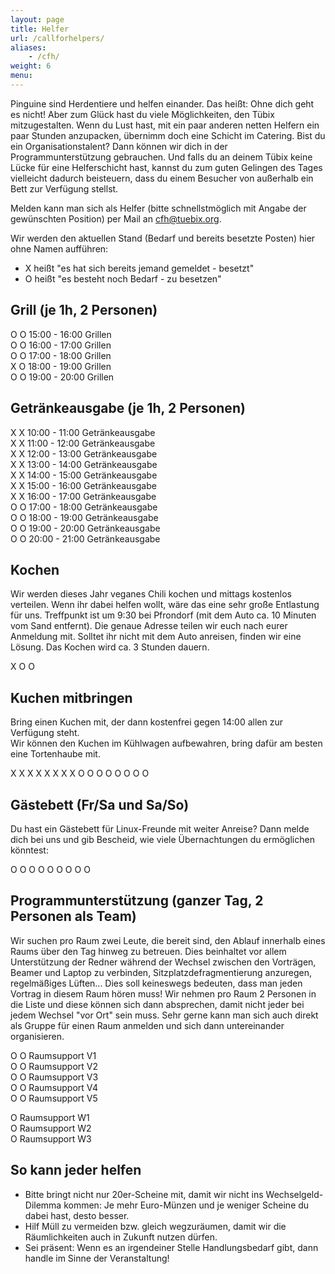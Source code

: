 ```yaml
---
layout: page
title: Helfer
url: /callforhelpers/
aliases:
    - /cfh/
weight: 6
menu:
---
```


Pinguine sind Herdentiere und helfen einander. Das heißt: Ohne dich geht es
nicht! Aber zum Glück hast du viele Möglichkeiten, den Tübix mitzugestalten.
Wenn du Lust hast, mit ein paar anderen netten Helfern ein paar Stunden
anzupacken, übernimm doch eine Schicht im Catering. Bist du ein
Organisationstalent? Dann können wir dich in der Programmunterstützung
gebrauchen. Und falls du an deinem Tübix keine Lücke für eine Helferschicht
hast, kannst du zum guten Gelingen des Tages vielleicht dadurch beisteuern, dass
du einem Besucher von außerhalb ein Bett zur Verfügung stellst.


Melden kann man sich als Helfer (bitte schnellstmöglich mit Angabe der gewünschten Position)
per Mail an <a href="mailto:cfh@tuebix.org?subject=Helfer%20Tuebix">cfh@tuebix.org</a>.

Wir werden den aktuellen Stand (Bedarf und bereits besetzte Posten) hier ohne Namen aufführen:
- X heißt "es hat sich bereits jemand gemeldet - besetzt"
- O heißt "es besteht noch Bedarf - zu besetzen"

## Grill (je 1h, 2 Personen)

O O 15:00 - 16:00 Grillen<br/>
O O 16:00 - 17:00 Grillen<br/>
O O 17:00 - 18:00 Grillen<br/>
X O 18:00 - 19:00 Grillen<br/>
O O 19:00 - 20:00 Grillen<br/>

## Getränkeausgabe (je 1h, 2 Personen)

X X 10:00 - 11:00 Getränkeausgabe <br/>
X X 11:00 - 12:00 Getränkeausgabe <br/>
X X 12:00 - 13:00 Getränkeausgabe <br/>
X X 13:00 - 14:00 Getränkeausgabe <br/>
X X 14:00 - 15:00 Getränkeausgabe <br/>
X X 15:00 - 16:00 Getränkeausgabe <br/>
X X 16:00 - 17:00 Getränkeausgabe <br/>
O O 17:00 - 18:00 Getränkeausgabe <br/>
O O 18:00 - 19:00 Getränkeausgabe <br/>
O O 19:00 - 20:00 Getränkeausgabe <br/>
O O 20:00 - 21:00 Getränkeausgabe <br/>

## Kochen
Wir werden dieses Jahr veganes Chili kochen und mittags kostenlos verteilen. Wenn ihr dabei helfen wollt, wäre das eine sehr große Entlastung für uns. Treffpunkt ist um 9:30 bei Pfrondorf (mit dem Auto ca. 10 Minuten vom Sand entfernt). Die genaue Adresse teilen wir euch nach eurer Anmeldung mit. Solltet ihr nicht mit dem Auto anreisen, finden wir eine Lösung. Das Kochen wird ca. 3 Stunden dauern.

X O O

## Kuchen mitbringen

Bring einen Kuchen mit, der dann kostenfrei gegen 14:00 allen zur Verfügung steht.<br/>
Wir können den Kuchen im Kühlwagen aufbewahren, bring dafür am besten eine Tortenhaube mit.

X X X X X X X X O O O O O O O O

<!-- TODO
## Kasse (je 2h, 1 Person)

O 10:00 - 12:00 Kasse<br/>
O 12:00 - 14:00 Kasse<br/>
O 14:00 - 16:00 Kasse<br/>
O 16:00 - 18:00 Kasse<br/>
-->

## Gästebett (Fr/Sa und Sa/So)

Du hast ein Gästebett für Linux-Freunde mit weiter Anreise? Dann melde dich bei
uns und gib Bescheid, wie viele Übernachtungen du ermöglichen könntest:

O O O O O O O O O

## Programmunterstützung (ganzer Tag, 2 Personen als Team)

Wir suchen pro Raum zwei Leute, die bereit sind, den Ablauf innerhalb eines
Raums über den Tag hinweg zu betreuen.
Dies beinhaltet vor allem Unterstützung der Redner während der Wechsel zwischen
den Vorträgen, Beamer und Laptop zu verbinden, Sitzplatzdefragmentierung
anzuregen, regelmäßiges Lüften...
Dies soll keineswegs bedeuten, dass man jeden Vortrag in diesem Raum hören muss!
Wir nehmen pro Raum 2 Personen in die Liste und diese können sich dann
absprechen, damit nicht jeder bei jedem Wechsel "vor Ort" sein muss.
Sehr gerne kann man sich auch direkt als Gruppe für einen Raum anmelden und sich
dann untereinander organisieren.

O O Raumsupport V1<br/>
O O Raumsupport V2<br/>
O O Raumsupport V3<br/>
O O Raumsupport V4<br/>
O O Raumsupport V5<br/>

O Raumsupport W1<br/>
O Raumsupport W2<br/>
O Raumsupport W3<br/>

## So kann jeder helfen

- Bitte bringt nicht nur 20er-Scheine mit, damit wir nicht ins
  Wechselgeld-Dilemma kommen: Je mehr Euro-Münzen und je weniger Scheine du
  dabei hast, desto besser.
- Hilf Müll zu vermeiden bzw. gleich wegzuräumen, damit wir die Räumlichkeiten
  auch in Zukunft nutzen dürfen.
- Sei präsent: Wenn es an irgendeiner Stelle Handlungsbedarf gibt, dann handle
  im Sinne der Veranstaltung!
